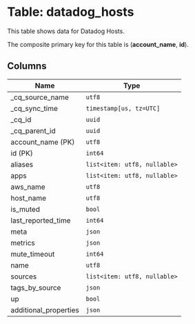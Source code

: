 # Table: datadog_hosts

This table shows data for Datadog Hosts.

The composite primary key for this table is (**account_name**, **id**).

## Columns

| Name          | Type          |
| ------------- | ------------- |
|_cq_source_name|`utf8`|
|_cq_sync_time|`timestamp[us, tz=UTC]`|
|_cq_id|`uuid`|
|_cq_parent_id|`uuid`|
|account_name (PK)|`utf8`|
|id (PK)|`int64`|
|aliases|`list<item: utf8, nullable>`|
|apps|`list<item: utf8, nullable>`|
|aws_name|`utf8`|
|host_name|`utf8`|
|is_muted|`bool`|
|last_reported_time|`int64`|
|meta|`json`|
|metrics|`json`|
|mute_timeout|`int64`|
|name|`utf8`|
|sources|`list<item: utf8, nullable>`|
|tags_by_source|`json`|
|up|`bool`|
|additional_properties|`json`|